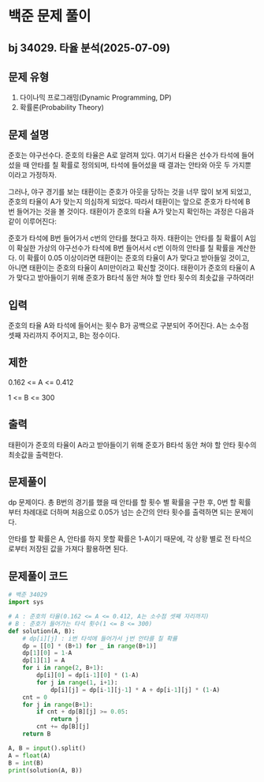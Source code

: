 # 백준 문제 풀이

## bj 34029. 타율 분석(2025-07-09)

## 문제 유형

1. 다이나믹 프로그래밍(Dynamic Programming, DP)
2. 확률론(Probability Theory)

## 문제 설명

준호는 야구선수다. 준호의 타율은 A로 알려져 있다. 여기서 타율은 선수가 타석에 들어섰을 때 안타를 칠 확률로 정의되며, 타석에 들어섰을 때 결과는 안타와 아웃 두 가지뿐이라고 가정하자.

그러나, 야구 경기를 보는 태환이는 준호가 아웃을 당하는 것을 너무 많이 보게 되었고, 준호의 타율이 A가 맞는지 의심하게 되었다. 따라서 태환이는 앞으로 준호가 타석에 B번 들어가는 것을 볼 것이다. 태환이가 준호의 타율 A가 맞는지 확인하는 과정은 다음과 같이 이루어진다:

준호가 타석에 B번 들어가서 c번의 안타를 쳤다고 하자.
태환이는 안타를 칠 확률이 A임이 확실한 가상의 야구선수가 타석에 B번 들어서서 c번 이하의 안타를 칠 확률을 계산한다.
이 확률이 0.05 이상이라면 태환이는 준호의 타율이 A가 맞다고 받아들일 것이고, 아니면 태환이는 준호의 타율이 A미만이라고 확신할 것이다.
태환이가 준호의 타율이 A가 맞다고 받아들이기 위해 준호가 B타석 동안 쳐야 할 안타 횟수의 최솟값을 구하여라!

## 입력

준호의 타율 A와 타석에 들어서는 횟수 B가 공백으로 구분되어 주어진다. A는 소수점 셋째 자리까지 주어지고, B는 정수이다.

## 제한

0.162 <= A <= 0.412

1 <= B <= 300

## 출력

태환이가 준호의 타율이 A라고 받아들이기 위해 준호가 B타석 동안 쳐야 할 안타 횟수의 최솟값을 출력한다.

## 문제풀이

dp 문제이다. 총 B번의 경기를 했을 때 안타를 할 횟수 별 확률을 구한 후, 0번 할 획률부터 차례대로 더하며 처음으로 0.05가 넘는 순간의 안타 횟수를 출력하면 되는 문제이다.

안타를 할 확률은 A, 안타를 하지 못할 확률은 1-A이기 때문에, 각 상황 별로 전 타석으로부터 저장된 값을 가져다 활용하면 된다.

## 문제풀이 코드

```python
# 백준 34029
import sys

# A : 준호의 타율(0.162 <= A <= 0.412, A는 소수점 셋째 자리까지)
# B : 준호가 들어가는 타석 횟수(1 <= B <= 300)
def solution(A, B):
    # dp[i][j] : i번 타석에 들어가서 j번 안타를 칠 확률
    dp = [[0] * (B+1) for _ in range(B+1)]
    dp[1][0] = 1-A
    dp[1][1] = A
    for i in range(2, B+1):
        dp[i][0] = dp[i-1][0] * (1-A)
        for j in range(1, i+1):
            dp[i][j] = dp[i-1][j-1] * A + dp[i-1][j] * (1-A)
    cnt = 0
    for j in range(B+1):
        if cnt + dp[B][j] >= 0.05:
            return j
        cnt += dp[B][j]
    return B

A, B = input().split()
A = float(A)
B = int(B)
print(solution(A, B))
```

```java


```
